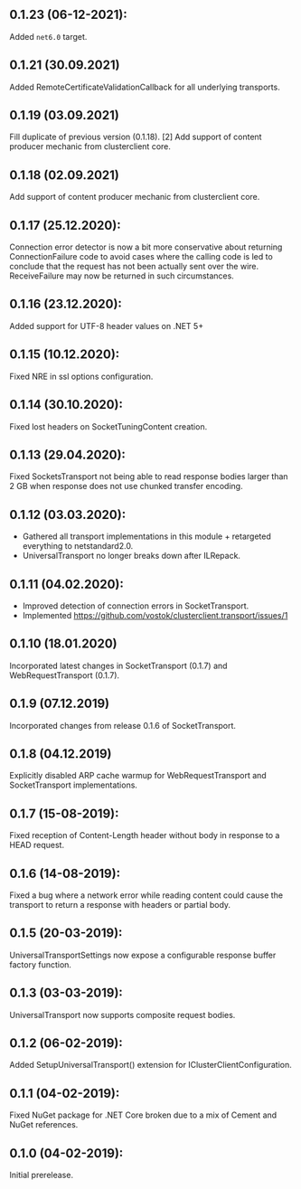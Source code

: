 ## 0.1.23 (06-12-2021):

Added `net6.0` target.

## 0.1.21 (30.09.2021)

Added RemoteCertificateValidationCallback for all underlying transports.

## 0.1.19 (03.09.2021)

Fill duplicate of previous version (0.1.18).
[2] Add support of content producer mechanic from clusterclient core.

## 0.1.18 (02.09.2021)

Add support of content producer mechanic from clusterclient core.

## 0.1.17 (25.12.2020):

Connection error detector is now a bit more conservative about returning ConnectionFailure code to avoid cases where the calling code is led to conclude that the request has not been actually sent over the wire. ReceiveFailure may now be returned in such circumstances. 

## 0.1.16 (23.12.2020):

Added support for UTF-8 header values on .NET 5+

## 0.1.15 (10.12.2020):

Fixed NRE in ssl options configuration.

## 0.1.14 (30.10.2020):

Fixed lost headers on SocketTuningContent creation.

## 0.1.13 (29.04.2020):

Fixed SocketsTransport not being able to read response bodies larger than 2 GB when response does not use chunked transfer encoding. 

## 0.1.12 (03.03.2020):

* Gathered all transport implementations in this module + retargeted everything to netstandard2.0.
* UniversalTransport no longer breaks down after ILRepack.

## 0.1.11 (04.02.2020):

* Improved detection of connection errors in SocketTransport.
* Implemented https://github.com/vostok/clusterclient.transport/issues/1

## 0.1.10 (18.01.2020)

Incorporated latest changes in SocketTransport (0.1.7) and WebRequestTransport (0.1.7).

## 0.1.9 (07.12.2019)

Incorporated changes from release 0.1.6 of SocketTransport.

## 0.1.8 (04.12.2019)

Explicitly disabled ARP cache warmup for WebRequestTransport and SocketTransport implementations.

## 0.1.7 (15-08-2019):

Fixed reception of Content-Length header without body in response to a HEAD request.

## 0.1.6 (14-08-2019):

Fixed a bug where a network error while reading content could cause the transport to return a response with headers or partial body.

## 0.1.5 (20-03-2019): 

UniversalTransportSettings now expose a configurable response buffer factory function.

## 0.1.3 (03-03-2019): 

UniversalTransport now supports composite request bodies.

## 0.1.2 (06-02-2019): 

Added SetupUniversalTransport() extension for IClusterClientConfiguration.

## 0.1.1 (04-02-2019): 

Fixed NuGet package for .NET Core broken due to a mix of Cement and NuGet references.

## 0.1.0 (04-02-2019): 

Initial prerelease.